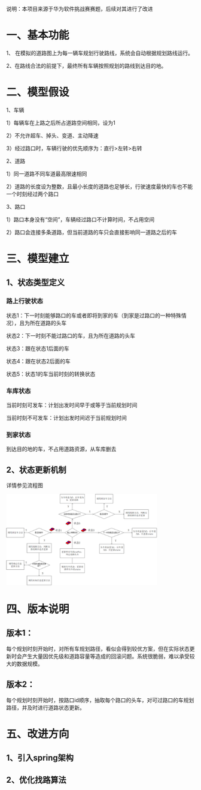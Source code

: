 说明：本项目来源于华为软件挑战赛赛题，后续对其进行了改进

# 一、基本功能

1、 在模拟的道路图上为每一辆车规划行驶路线，系统会自动根据规划路线运行。

2、在路线合法的前提下，最终所有车辆按照规划的路线到达目的地。

# 二、模型假设

1、车辆

1）每辆车在上路之后所占道路空间相同，设为1

2）不允许超车、掉头、变道、主动降速

3）经过路口时，车辆行驶的优先顺序为：直行>左转>右转

2、道路

1）同一道路不同车道最高限速相同

2）道路的长度设为整数，且最小长度的道路也足够长，行驶速度最快的车也不能一个时刻经过两个路口

3、路口

1）路口本身没有“空间”，车辆经过路口不计算时间，不占用空间

2）路口会连接多条道路，但当前道路的车只会直接影响同一道路之后的车

# 三、模型建立

## 1、状态类型定义

### 路上行驶状态

 状态1：下一时刻能够路口的车或者即将到家的车（到家是过路口的一种特殊情况），且为所在道路的头车

 状态2：下一时刻不能过路口的车，且为所在道路的头车

 状态3：跟在状态1后面的车

 状态4：跟在状态2后面的车

 状态5：状态1的车当前时刻的转换状态

### 车库状态

当前时刻可发车：计划出发时间早于或等于当前规划时间

当前时刻不可发车：计划出发时间迟于当前规划时间

### 到家状态

到达目的地的车，不占用道路资源，从车库删去

## 2、状态更新机制

详情参见流程图

<img src="https://github.com/TriciaCX/TrafficManagement/blob/master/TrafficManagement_V2/resources/%E6%96%B9%E6%A1%88%E8%AE%BE%E8%AE%A1%E5%9B%BE.png" width = 80% height = 80%  div align=center/>

# 四、版本说明

## 版本1：
   每个规划时刻开始时，对所有车规划路径，看似会得到较优方案，但在实际状态更新时会产生大量因优先级和道路容量等造成的回滚问题。系统很脆弱，难以承受较大的数据规模。

## 版本2：
   每个规划时刻开始时，按路口id顺序，抽取每个路口的头车，对可过路口的车规划路径，并及时进行道路状态更新。
   
 # 五、改进方向
 
 ## 1、引入spring架构
 
 ## 2、优化找路算法
